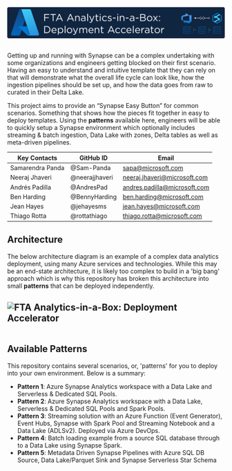 ## <img src="/Assets/images/ftaanalyticsinabox.png" alt="FTA Analytics-in-a-Box: Deployment Accelerator" style="float: left; margin-right:10px;" />
&nbsp;

Getting up and running with Synapse can be a complex undertaking with some organizations and engineers getting blocked on their first scenario. Having an easy to understand and intuitive template that they can rely on that will demonstrate what the overall life cycle can look like, how the ingestion pipelines should be set up, and how the data goes from raw to curated in their Delta Lake.  

This project aims to provide an “Synapse Easy Button” for common scenarios. Something that shows how the pieces fit together in easy to deploy templates. Using the **patterns** available here, engineers will be able to quickly setup a Synapse environment which optionally includes streaming & batch ingestion, Data Lake with zones, Delta tables as well as meta-driven pipelines.

| Key Contacts | GitHub ID | Email |
|--------------|------|-----------|
| Samarendra Panda | @Sam-Panda | sapa@microsoft.com | 
| Neeraj Jhaveri | @neerajjhaveri | neeraj.jhaveri@microsoft.com | 
| Andrés Padilla | @AndresPad | andres.padilla@microsoft.com | 
| Ben Harding | @BennyHarding | ben.harding@microsoft.com
| Jean Hayes | @jehayesms | jean.hayes@microsoft.com |
| Thiago Rotta | @rottathiago | thiago.rotta@microsoft.com |

## Architecture
The below architecture diagram is an example of a complex data analytics deployment, using many Azure services and technologies. While this may be an end-state architecture, it is likely too complex to build in a 'big bang' approach which is why this repository has broken this architecture into small **patterns** that can be deployed independently.  

## <img src="https://learn.microsoft.com/en-us/azure/architecture/example-scenario/dataplate2e/media/azure-analytics-end-to-end.png" alt="FTA Analytics-in-a-Box: Deployment Accelerator" style="float: left; margin-right:10px;" />  
&nbsp;

## Available Patterns
This repository contains several scenarios, or, 'patterns' for you to deploy into your own environment. Below is a summary:
* **Pattern 1**: Azure Synapse Analytics workspace with a Data Lake and Serverless & Dedicated SQL Pools.
* **Pattern 2**: Azure Synapse Analytics workspace with a Data Lake, Serverless & Dedicated SQL Pools and Spark Pools.
* **Pattern 3**: Streaming solution with an Azure Function (Event Generator), Event Hubs, Synapse with Spark Pool and Streaming Notebook and a Data Lake (ADLSv2). Deployed via Azure DevOps.
* **Pattern 4**: Batch loading example from a source SQL database through to a Data Lake using Synapse Spark.
* **Pattern 5**: Metadata Driven Synapse Pipelines with Azure SQL DB Source, Data Lake/Parquet Sink and Synapse Serverless Star Schema
